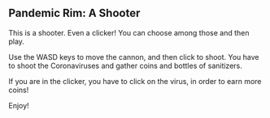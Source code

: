 ## Pandemic Rim: A Shooter
This is a shooter. Even a clicker! You can choose among those and then play. 

Use the WASD keys to move the cannon, and then click to shoot. You have to shoot the Coronaviruses and gather coins and bottles of sanitizers.

If you are in the clicker, you have to click on the virus, in order to earn more coins!

Enjoy!
